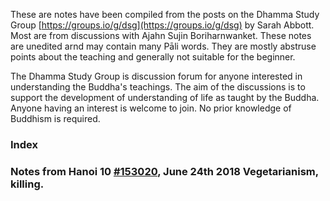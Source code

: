 These are notes have been compiled from the posts on the Dhamma Study Group [https://groups.io/g/dsg](https://groups.io/g/dsg) by Sarah Abbott. Most  are from discussions with Ajahn Sujin Boriharnwanket. These notes are unedited arnd may contain many Pāli words. They are mostly abstruse points about the teaching and generally not suitable for the beginner.

The Dhamma Study Group is  discussion forum for anyone interested in understanding the Buddha's teachings. The aim of the discussions is to support the development of understanding of life as taught by the Buddha. Anyone having an interest is welcome to join.  No prior knowledge of Buddhism is required.

### Index

### Notes from Hanoi 10 [#153020](https://groups.io/g/dsg/message/153020), June 24th 2018 Vegetarianism, killing.
